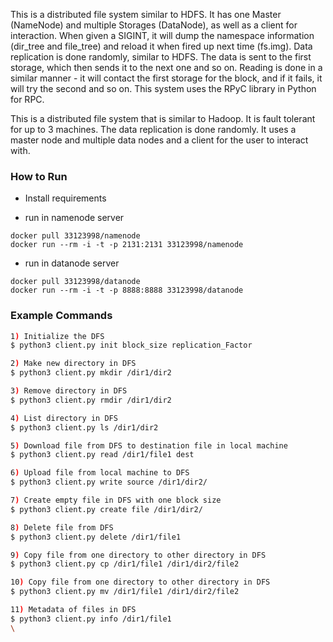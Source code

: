 
This is a distributed file system similar to HDFS. It has one Master (NameNode) and multiple Storages (DataNode), as well as a client for interaction. When given a SIGINT, it will dump the namespace information (dir_tree and file_tree) and reload it when fired up next time (fs.img). Data replication is done randomly, similar to HDFS. The data is sent to the first storage, which then sends it to the next one and so on. Reading is done in a similar manner - it will contact the first storage for the block, and if it fails, it will try the second and so on. This system uses the RPyC library in Python for RPC.

This is a distributed file system that is similar to Hadoop. It is fault tolerant for up to 3 machines. The data replication is done randomly. It uses a master node and multiple data nodes and a client for the user to interact with.


### How to Run
- Install requirements
* run in namenode server

```
docker pull 33123998/namenode
docker run --rm -i -t -p 2131:2131 33123998/namenode
```
* run in datanode server

```
docker pull 33123998/datanode
docker run --rm -i -t -p 8888:8888 33123998/datanode
``` 
  
### Example Commands
```sh
1) Initialize the DFS
$ python3 client.py init block_size replication_Factor

2) Make new directory in DFS
$ python3 client.py mkdir /dir1/dir2

3) Remove directory in DFS
$ python3 client.py rmdir /dir1/dir2

4) List directory in DFS
$ python3 client.py ls /dir1/dir2

5) Download file from DFS to destination file in local machine
$ python3 client.py read /dir1/file1 dest

6) Upload file from local machine to DFS
$ python3 client.py write source /dir1/dir2/

7) Create empty file in DFS with one block size
$ python3 client.py create file /dir1/dir2/

8) Delete file from DFS
$ python3 client.py delete /dir1/file1

9) Copy file from one directory to other directory in DFS
$ python3 client.py cp /dir1/file1 /dir1/dir2/file2

10) Copy file from one directory to other directory in DFS
$ python3 client.py mv /dir1/file1 /dir1/dir2/file2

11) Metadata of files in DFS
$ python3 client.py info /dir1/file1
\
